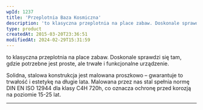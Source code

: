 ```yaml
---
wpId: 1237
title: 'Przeplotnia Baza Kosmiczna'
description: 'to klasyczna przeplotnia na place zabaw. Doskonale sprawdzi się tam, gdzie potrzebne jest proste, ale trwałe i funkcjonalne urządzenie. Solidna, stalowa konstrukcja jest malowana proszkowo – gwarantuje to trwałość i estetykę na długie lata. Malowana przez nas stal spełnia normę DIN EN ISO 12944 dla klasy C4H 720h, co oznacza ochronę przed korozją na poziomie 15-25 lat.'
type: product
createdAt: 2015-03-20T23:36:51
modifiedAt: 2024-02-29T15:31:59
---
```



to klasyczna przeplotnia na place zabaw. Doskonale sprawdzi się tam, gdzie potrzebne jest proste, ale trwałe i funkcjonalne urządzenie.

Solidna, stalowa konstrukcja jest malowana proszkowo – gwarantuje to trwałość i estetykę na długie lata. Malowana przez nas stal spełnia normę DIN EN ISO 12944 dla klasy C4H 720h, co oznacza ochronę przed korozją na poziomie 15-25 lat.

* * *